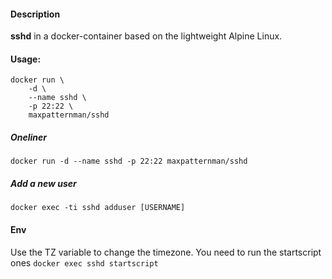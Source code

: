 #### Description

**sshd** in a docker-container based on the lightweight Alpine Linux.

#### Usage:

    docker run \
        -d \
        --name sshd \
        -p 22:22 \
        maxpatternman/sshd

##### Oneliner
`docker run -d --name sshd -p 22:22 maxpatternman/sshd`

##### Add a new user
`docker exec -ti sshd adduser [USERNAME]`

#### Env
Use the TZ variable to change the timezone.
You need to run the startscript ones
`docker exec sshd startscript`


